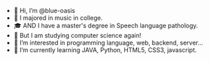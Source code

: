 - 👋 Hi, I’m @blue-oasis
- 🎼 I majored in music in college.
- 🎓 AND I have a master's degree in Speech language pathology.
- 🎒 But I am studying computer science again! 
- 👀 I’m interested in programming language, web, backend, server...
- 🌱 I’m currently learning JAVA, Python, HTML5, CSS3, javascript. 

<!---
blue-oasis/blue-oasis is a ✨ special ✨ repository because its `README.md` (this file) appears on your GitHub profile.
You can click the Preview link to take a look at your changes.
--->
